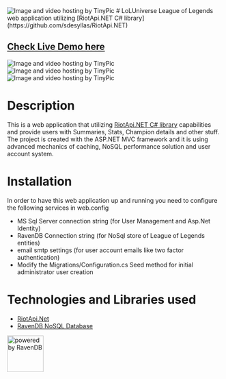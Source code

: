 <img src="http://i61.tinypic.com/ji00hl.jpg" border="0" alt="Image and video hosting by TinyPic">
# LoLUniverse
League of Legends web application utilizing [RiotApi.NET C# library](https://github.com/sdesyllas/RiotApi.NET)

## [Check Live Demo here](http://devspyros.cloudapp.net)

<img src="http://i58.tinypic.com/x6nbit.jpg" border="0" alt="Image and video hosting by TinyPic">

<img src="http://i59.tinypic.com/35d3lox.jpg" border="0" alt="Image and video hosting by TinyPic">

<img src="http://i59.tinypic.com/2i266up.jpg" border="0" alt="Image and video hosting by TinyPic">

# Description
This is a web application that utilizing [RiotApi.NET C# library](https://github.com/sdesyllas/RiotApi.NET) capabilities and provide users with Summaries, Stats, Champion details and other stuff. The project is created with the ASP.NET MVC
framework and it is using advanced mechanics of caching, NoSQL performance solution and user account system.

# Installation
In order to have this web application up and running you need to configure the following services in web.config
* MS Sql Server connection string (for User Management and Asp.Net Identity)
* RavenDB Connection string (for NoSql store of League of Legends entities)
* email smtp settings (for user account emails like two factor authentication)
* Modify the Migrations/Configuration.cs Seed method for initial administrator user creation

# Technologies and Libraries used
* [RiotApi.Net](https://github.com/sdesyllas/RiotApi.NET)
* [RavenDB NoSQL Database](http://ravendb.net/)

<img src="http://ravendb.net/content/images/ravenMoon.png" alt="powered by RavenDB" width="85" height="85"/>

